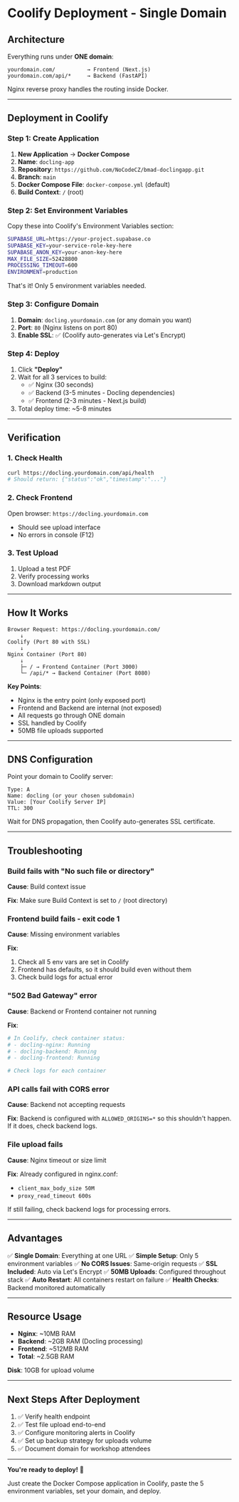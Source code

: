 # Coolify Deployment - Single Domain

## Architecture

Everything runs under **ONE domain**:

```
yourdomain.com/          → Frontend (Next.js)
yourdomain.com/api/*     → Backend (FastAPI)
```

Nginx reverse proxy handles the routing inside Docker.

---

## Deployment in Coolify

### Step 1: Create Application

1. **New Application** → **Docker Compose**
2. **Name**: `docling-app`
3. **Repository**: `https://github.com/NoCodeCZ/bmad-doclingapp.git`
4. **Branch**: `main`
5. **Docker Compose File**: `docker-compose.yml` (default)
6. **Build Context**: `/` (root)

### Step 2: Set Environment Variables

Copy these into Coolify's Environment Variables section:

```bash
SUPABASE_URL=https://your-project.supabase.co
SUPABASE_KEY=your-service-role-key-here
SUPABASE_ANON_KEY=your-anon-key-here
MAX_FILE_SIZE=52428800
PROCESSING_TIMEOUT=600
ENVIRONMENT=production
```

That's it! Only 5 environment variables needed.

### Step 3: Configure Domain

1. **Domain**: `docling.yourdomain.com` (or any domain you want)
2. **Port**: `80` (Nginx listens on port 80)
3. **Enable SSL**: ✅ (Coolify auto-generates via Let's Encrypt)

### Step 4: Deploy

1. Click **"Deploy"**
2. Wait for all 3 services to build:
   - ✅ Nginx (30 seconds)
   - ✅ Backend (3-5 minutes - Docling dependencies)
   - ✅ Frontend (2-3 minutes - Next.js build)
3. Total deploy time: ~5-8 minutes

---

## Verification

### 1. Check Health
```bash
curl https://docling.yourdomain.com/api/health
# Should return: {"status":"ok","timestamp":"..."}
```

### 2. Check Frontend
Open browser: `https://docling.yourdomain.com`
- Should see upload interface
- No errors in console (F12)

### 3. Test Upload
1. Upload a test PDF
2. Verify processing works
3. Download markdown output

---

## How It Works

```
Browser Request: https://docling.yourdomain.com/
    ↓
Coolify (Port 80 with SSL)
    ↓
Nginx Container (Port 80)
    ↓
    ├─ / → Frontend Container (Port 3000)
    └─ /api/* → Backend Container (Port 8080)
```

**Key Points**:
- Nginx is the entry point (only exposed port)
- Frontend and Backend are internal (not exposed)
- All requests go through ONE domain
- SSL handled by Coolify
- 50MB file uploads supported

---

## DNS Configuration

Point your domain to Coolify server:

```
Type: A
Name: docling (or your chosen subdomain)
Value: [Your Coolify Server IP]
TTL: 300
```

Wait for DNS propagation, then Coolify auto-generates SSL certificate.

---

## Troubleshooting

### Build fails with "No such file or directory"

**Cause**: Build context issue

**Fix**: Make sure Build Context is set to `/` (root directory)

### Frontend build fails - exit code 1

**Cause**: Missing environment variables

**Fix**:
1. Check all 5 env vars are set in Coolify
2. Frontend has defaults, so it should build even without them
3. Check build logs for actual error

### "502 Bad Gateway" error

**Cause**: Backend or Frontend container not running

**Fix**:
```bash
# In Coolify, check container status:
# - docling-nginx: Running
# - docling-backend: Running
# - docling-frontend: Running

# Check logs for each container
```

### API calls fail with CORS error

**Cause**: Backend not accepting requests

**Fix**: Backend is configured with `ALLOWED_ORIGINS=*` so this shouldn't happen. If it does, check backend logs.

### File upload fails

**Cause**: Nginx timeout or size limit

**Fix**: Already configured in nginx.conf:
- `client_max_body_size 50M`
- `proxy_read_timeout 600s`

If still failing, check backend logs for processing errors.

---

## Advantages

✅ **Single Domain**: Everything at one URL
✅ **Simple Setup**: Only 5 environment variables
✅ **No CORS Issues**: Same-origin requests
✅ **SSL Included**: Auto via Let's Encrypt
✅ **50MB Uploads**: Configured throughout stack
✅ **Auto Restart**: All containers restart on failure
✅ **Health Checks**: Backend monitored automatically

---

## Resource Usage

- **Nginx**: ~10MB RAM
- **Backend**: ~2GB RAM (Docling processing)
- **Frontend**: ~512MB RAM
- **Total**: ~2.5GB RAM

**Disk**: 10GB for upload volume

---

## Next Steps After Deployment

1. ✅ Verify health endpoint
2. ✅ Test file upload end-to-end
3. ✅ Configure monitoring alerts in Coolify
4. ✅ Set up backup strategy for uploads volume
5. ✅ Document domain for workshop attendees

---

**You're ready to deploy!** 🚀

Just create the Docker Compose application in Coolify, paste the 5 environment variables, set your domain, and deploy.
